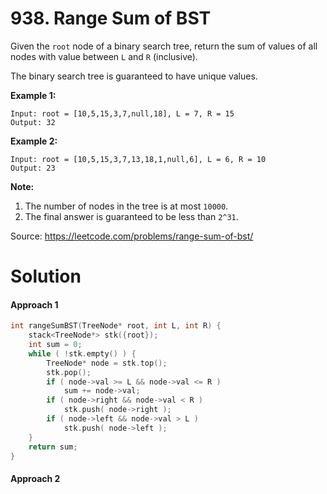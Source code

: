 # 938. Range Sum of BST

Given the `root` node of a binary search tree, return the sum of values of all nodes with value between `L` and `R` (inclusive).

The binary search tree is guaranteed to have unique values.

 

**Example 1:**

```
Input: root = [10,5,15,3,7,null,18], L = 7, R = 15
Output: 32
```

**Example 2:**

```
Input: root = [10,5,15,3,7,13,18,1,null,6], L = 6, R = 10
Output: 23
```

 

**Note:**

1. The number of nodes in the tree is at most `10000`.
2. The final answer is guaranteed to be less than `2^31`.

Source: https://leetcode.com/problems/range-sum-of-bst/



# Solution

#### Approach 1

```c++
int rangeSumBST(TreeNode* root, int L, int R) {
    stack<TreeNode*> stk({root});
    int sum = 0;
    while ( !stk.empty() ) {
        TreeNode* node = stk.top();
        stk.pop();
        if ( node->val >= L && node->val <= R )
            sum += node->val;
        if ( node->right && node->val < R )
            stk.push( node->right );
        if ( node->left && node->val > L )
            stk.push( node->left );
    }
    return sum;
}
```

#### Approach 2

```c++

```

